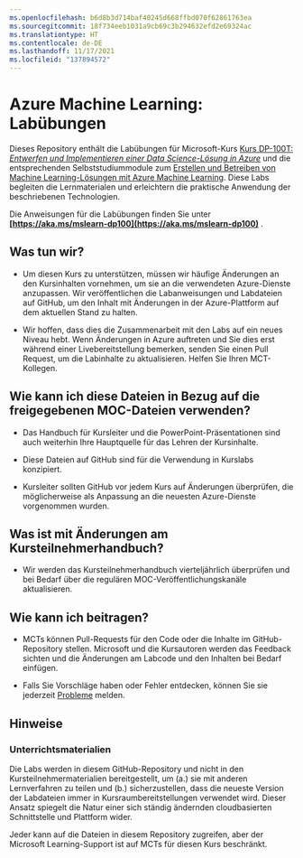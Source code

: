 ```yaml
---
ms.openlocfilehash: b6d8b3d714baf40245d668ffbd070f62861763ea
ms.sourcegitcommit: 18f734eeb1031a9cb69c3b294632efd2e69324ac
ms.translationtype: HT
ms.contentlocale: de-DE
ms.lasthandoff: 11/17/2021
ms.locfileid: "137894572"
---
```

# <a name="azure-machine-learning-lab-exercises"></a>Azure Machine Learning: Labübungen

Dieses Repository enthält die Labübungen für Microsoft-Kurs [Kurs DP-100T: *Entwerfen und Implementieren einer Data Science-Lösung in Azure*](https://docs.microsoft.com/learn/certifications/courses/dp-100t01) und die entsprechenden Selbststudiummodule zum [Erstellen und Betreiben von Machine Learning-Lösungen mit Azure Machine Learning](https://docs.microsoft.com/learn/paths/build-ai-solutions-with-azure-ml-service/). Diese Labs begleiten die Lernmaterialen und erleichtern die praktische Anwendung der beschriebenen Technologien.

Die Anweisungen für die Labübungen finden Sie unter **[https://aka.ms/mslearn-dp100](https://aka.ms/mslearn-dp100)** .

## <a name="what-are-we-doing"></a>Was tun wir?

- Um diesen Kurs zu unterstützen, müssen wir häufige Änderungen an den Kursinhalten vornehmen, um sie an die verwendeten Azure-Dienste anzupassen.  Wir veröffentlichen die Labanweisungen und Labdateien auf GitHub, um den Inhalt mit Änderungen in der Azure-Plattform auf dem aktuellen Stand zu halten.

- Wir hoffen, dass dies die Zusammenarbeit mit den Labs auf ein neues Niveau hebt. Wenn Änderungen in Azure auftreten und Sie dies erst während einer Livebereitstellung bemerken, senden Sie einen Pull Request, um die Labinhalte zu aktualisieren.  Helfen Sie Ihren MCT-Kollegen.

## <a name="how-should-i-use-these-files-relative-to-the-released-moc-files"></a>Wie kann ich diese Dateien in Bezug auf die freigegebenen MOC-Dateien verwenden?

- Das Handbuch für Kursleiter und die PowerPoint-Präsentationen sind auch weiterhin Ihre Hauptquelle für das Lehren der Kursinhalte.

- Diese Dateien auf GitHub sind für die Verwendung in Kurslabs konzipiert.

- Kursleiter sollten GitHub vor jedem Kurs auf Änderungen überprüfen, die möglicherweise als Anpassung an die neuesten Azure-Dienste vorgenommen wurden.

## <a name="what-about-changes-to-the-student-handbook"></a>Was ist mit Änderungen am Kursteilnehmerhandbuch?

- Wir werden das Kursteilnehmerhandbuch vierteljährlich überprüfen und bei Bedarf über die regulären MOC-Veröffentlichungskanäle aktualisieren.

## <a name="how-do-i-contribute"></a>Wie kann ich beitragen?

- MCTs können Pull-Requests für den Code oder die Inhalte im GitHub-Repository stellen. Microsoft und die Kursautoren werden das Feedback sichten und die Änderungen am Labcode und den Inhalten bei Bedarf einfügen.

- Falls Sie Vorschläge haben oder Fehler entdecken, können Sie sie jederzeit [Probleme](https://github.com/MicrosoftLearning/mslearn-dp100/issues) melden.

## <a name="notes"></a>Hinweise

### <a name="classroom-materials"></a>Unterrichtsmaterialien

Die Labs werden in diesem GitHub-Repository und nicht in den Kursteilnehmermaterialien bereitgestellt, um (a.) sie mit anderen Lernverfahren zu teilen und (b.) sicherzustellen, dass die neueste Version der Labdateien immer in Kursraumbereitstellungen verwendet wird. Dieser Ansatz spiegelt die Natur einer sich ständig ändernden cloudbasierten Schnittstelle und Plattform wider.

Jeder kann auf die Dateien in diesem Repository zugreifen, aber der Microsoft Learning-Support ist auf MCTs für diesen Kurs beschränkt.
